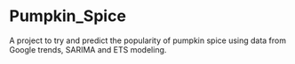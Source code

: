 # Pumpkin_Spice
 A project to try and predict the popularity of pumpkin spice using data from Google trends, SARIMA and ETS modeling. 
